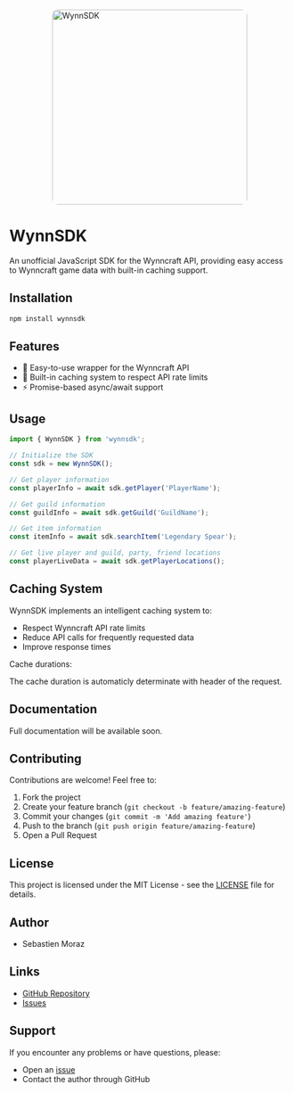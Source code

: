 <img src="https://koppa.pro/dl/WynnSDK.png" alt="WynnSDK" width="350" style="border-radius: 10px; margin: 20px auto; display: block;">

# WynnSDK

An unofficial JavaScript SDK for the Wynncraft API, providing easy access to Wynncraft game data with built-in caching support.

## Installation

```bash
npm install wynnsdk
```

## Features

- 🚀 Easy-to-use wrapper for the Wynncraft API
- 💾 Built-in caching system to respect API rate limits
- ⚡ Promise-based async/await support

## Usage

```javascript
import { WynnSDK } from 'wynnsdk';

// Initialize the SDK
const sdk = new WynnSDK();

// Get player information
const playerInfo = await sdk.getPlayer('PlayerName');

// Get guild information
const guildInfo = await sdk.getGuild('GuildName');

// Get item information
const itemInfo = await sdk.searchItem('Legendary Spear');

// Get live player and guild, party, friend locations
const playerLiveData = await sdk.getPlayerLocations();
```

## Caching System

WynnSDK implements an intelligent caching system to:
- Respect Wynncraft API rate limits
- Reduce API calls for frequently requested data
- Improve response times

Cache durations:

The cache duration is automaticly determinate with header of the request.

## Documentation

Full documentation will be available soon.

## Contributing

Contributions are welcome! Feel free to:

1. Fork the project
2. Create your feature branch (`git checkout -b feature/amazing-feature`)
3. Commit your changes (`git commit -m 'Add amazing feature'`)
4. Push to the branch (`git push origin feature/amazing-feature`)
5. Open a Pull Request

## License

This project is licensed under the MIT License - see the [LICENSE](LICENSE) file for details.

## Author

- Sebastien Moraz

## Links

- [GitHub Repository](https://github.com/Sebastien-Moraz/WynnSDK)
- [Issues](https://github.com/Sebastien-Moraz/WynnSDK/issues)

## Support

If you encounter any problems or have questions, please:
- Open an [issue](https://github.com/Sebastien-Moraz/WynnSDK/issues)
- Contact the author through GitHub 